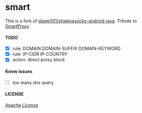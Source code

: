 # smart

This is a fork of [dawei101/shadowsocks-android-java](https://github.com/dawei101/shadowsocks-android-java).
Tribute to [SmartProxy](https://github.com/oldman1977/SmartProxy).

#### TODO

* [x] rule: DOMAIN DOMAIN-SUFFIX DOMAIN-KEYWORD
* [x] rule: IP-CIDR IP-COUNTRY
* [x] action: direct proxy block

#### Know issues

* [ ] too many dns query

#### LICENSE

[Apache License](./LICENSE)
